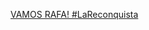 [VAMOS RAFA! #LaReconquista](https://www.youtube.com/watch?v=6I06-ITW88k&ab_channel=AustralianOpenTV)

